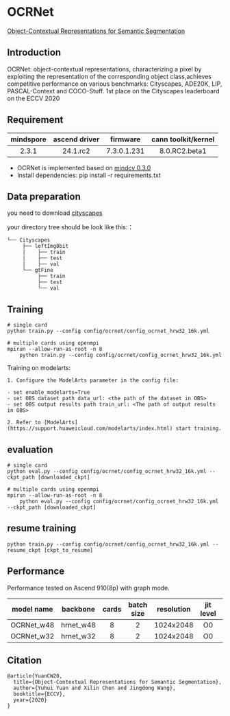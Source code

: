 # OCRNet

[Object-Contextual Representations for Semantic Segmentation](https://arxiv.org/pdf/1909.11065)

## Introduction

OCRNet: object-contextual representations, characterizing a pixel by exploiting the representation of the corresponding object class,achieves competitive performance on various benchmarks: Cityscapes, ADE20K, LIP, PASCAL-Context and COCO-Stuff. 1st place on the
Cityscapes leaderboard on the ECCV 2020

## Requirement

| mindspore | ascend driver |  firmware   | cann toolkit/kernel |
|:---------:|:-------------:|:-----------:|:-------------------:|
|   2.3.1   |   24.1.rc2    | 7.3.0.1.231 |    8.0.RC2.beta1    |

  - OCRNet is implemented based on [mindcv 0.3.0](https://github.com/mindspore-lab/mindcv)
  - Install dependencies: pip install -r requirements.txt

## Data preparation

you need to download [cityscapes](https://www.cityscapes-dataset.com/)

your directory tree should be look like this:：

```text
└── Cityscapes
     ├── leftImg8bit
     |    ├── train
     |    ├── test
     |    ├── val
     └── gtFine
          ├── train
          ├── test
          └── val
```

## Training

```shell
# single card
python train.py --config config/ocrnet/config_ocrnet_hrw32_16k.yml
```

```shell
# multiple cards using openmpi
mpirun --allow-run-as-root -n 8 
    python train.py --config config/ocrnet/config_ocrnet_hrw32_16k.yml
```

Training on modelarts:

```text
1. Configure the ModelArts parameter in the config file:

- set enable_modelarts=True
- set OBS dataset path data_url: <the path of the dataset in OBS>
- set OBS output results path train_url: <The path of output results in OBS>

2. Refer to [ModelArts](https://support.huaweicloud.com/modelarts/index.html) start training.
```

## evaluation

```shell
# single card
python eval.py --config config/ocrnet/config_ocrnet_hrw32_16k.yml --ckpt_path [downloaded_ckpt]

# multiple cards using openmpi
mpirun --allow-run-as-root -n 8 
    python eval.py --config config/ocrnet/config_ocrnet_hrw32_16k.yml --ckpt_path [downloaded_ckpt]
```

## resume training

```shell
python train.py --config config/ocrnet/config_ocrnet_hrw32_16k.yml --resume_ckpt [ckpt_to_resume]
```

## Performance
Performance tested on Ascend 910(8p) with graph mode.

| model name | backbone  | cards | batch size | resolution | jit level | graph compile | s/step | img/s | mIoU  | mIoU(ms) |                      recipe                       |                                          weights                                           |
|:----------:|:---------:|:-----:|:----------:|:----------:|:---------:|:-------------:|:------:|:-----:|:-----:|:--------:|:-------------------------------------------------:|:------------------------------------------------------------------------------------------:|
| OCRNet_w48 | hrnet_w48 |   8   |     2      | 1024x2048  |    O0     |     549s      |  0.21  | 75.00 | 82.07 |  82.96   | [yaml](config/ocrnet/config_ocrnet_hrw48_16k.yml) | [weight](https://download.mindspore.cn/model_zoo/official/cv/ocrnet/OCRNet_hrw48_16k.ckpt) |
| OCRNet_w32 | hrnet_w32 |   8   |     2      | 1024x2048  |    O0     |     553s      |  0.20  | 79.00 | 81.13 |  82.27   | [yaml](config/ocrnet/config_ocrnet_hrw32_16k.yml) | [weight](https://download.mindspore.cn/model_zoo/official/cv/ocrnet/OCRNet_hrw32_16k.ckpt) |

## Citation

```sheel
@article{YuanCW20,
  title={Object-Contextual Representations for Semantic Segmentation},
  author={Yuhui Yuan and Xilin Chen and Jingdong Wang},
  booktitle={ECCV},
  year={2020}
}
```
